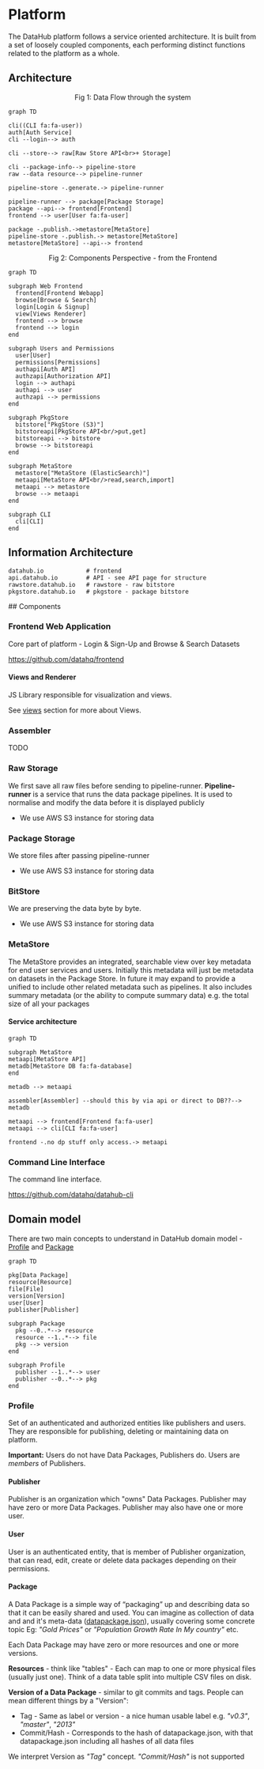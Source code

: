 # Platform

The DataHub platform follows a service oriented architecture. It is built from a set of loosely coupled components, each performing distinct functions related to the platform as a whole.

## Architecture

<p style="text-align: center;">Fig 1: Data Flow through the system</p>

```mermaid
graph TD

cli((CLI fa:fa-user))
auth[Auth Service]
cli --login--> auth

cli --store--> raw[Raw Store API<br>+ Storage]  

cli --package-info--> pipeline-store
raw --data resource--> pipeline-runner

pipeline-store -.generate.-> pipeline-runner

pipeline-runner --> package[Package Storage]
package --api--> frontend[Frontend]
frontend --> user[User fa:fa-user]

package -.publish.->metastore[MetaStore]
pipeline-store -.publish.-> metastore[MetaStore]
metastore[MetaStore] --api--> frontend
```

<p style="text-align: center;">Fig 2: Components Perspective - from the Frontend</p>

```mermaid
graph TD

subgraph Web Frontend
  frontend[Frontend Webapp]
  browse[Browse & Search]
  login[Login & Signup]
  view[Views Renderer]
  frontend --> browse
  frontend --> login
end

subgraph Users and Permissions
  user[User]
  permissions[Permissions]
  authapi[Auth API]
  authzapi[Authorization API]
  login --> authapi
  authapi --> user
  authzapi --> permissions
end

subgraph PkgStore
  bitstore["PkgStore (S3)"]
  bitstoreapi[PkgStore API<br/>put,get]
  bitstoreapi --> bitstore
  browse --> bitstoreapi
end

subgraph MetaStore
  metastore["MetaStore (ElasticSearch)"]
  metaapi[MetaStore API<br/>read,search,import]
  metaapi --> metastore
  browse --> metaapi
end

subgraph CLI
  cli[CLI]
end
```

## Information Architecture

```
datahub.io            # frontend
api.datahub.io        # API - see API page for structure
rawstore.datahub.io   # rawstore - raw bitstore
pkgstore.datahub.io   # pkgstore - package bitstore
```

## Components

### Frontend Web Application

Core part of platform - Login & Sign-Up and Browse & Search Datasets

https://github.com/datahq/frontend

#### Views and Renderer

JS Library responsible for visualization and views.

See [views][] section for more about Views.

### Assembler

TODO

### Raw Storage

We first save all raw files before sending to pipeline-runner.
**Pipeline-runner** is a service that runs the data package pipelines. It is used to normalise and modify the data before it is displayed publicly

- We use AWS S3 instance for storing data

### Package Storage

We store files after passing pipeline-runner

- We use AWS S3 instance for storing data

### BitStore

We are preserving the data byte by byte.

- We use AWS S3 instance for storing data

### MetaStore

The MetaStore provides an integrated, searchable view over key metadata for end user services and users. Initially this metadata will just be metadata on datasets in the Package Store. In future it may expand to provide a unified to include other related metadata such as pipelines. It also includes summary metadata (or the ability to compute summary data) e.g. the total size of all your packages

#### Service architecture

```mermaid
graph TD

subgraph MetaStore
metaapi[MetaStore API]
metadb[MetaStore DB fa:fa-database]
end

metadb --> metaapi

assembler[Assembler] --should this by via api or direct to DB??--> metadb

metaapi --> frontend[Frontend fa:fa-user]
metaapi --> cli[CLI fa:fa-user]

frontend -.no dp stuff only access.-> metaapi
```

### Command Line Interface

The command line interface.

https://github.com/datahq/datahub-cli

[views]: /developers/views
[web-app]: http://datahub.io/

## Domain model

There are two main concepts to understand in DataHub domain model - [Profile](#profile) and [Package](#data-package)

```mermaid
graph TD

pkg[Data Package]
resource[Resource]
file[File]
version[Version]
user[User]
publisher[Publisher]

subgraph Package
  pkg --0..*--> resource
  resource --1..*--> file
  pkg --> version
end

subgraph Profile
  publisher --1..*--> user
  publisher --0..*--> pkg
end
```

### Profile

Set of an authenticated and authorized entities like publishers and users. They are responsible for publishing, deleting or maintaining data on platform.

**Important:** Users do not have Data Packages, Publishers do. Users are *members* of Publishers.

#### Publisher

Publisher is an organization which "owns" Data Packages. Publisher may have zero or more Data Packages. Publisher may also have one or more user.

#### User

User is an authenticated entity, that is member of Publisher organization, that can read, edit, create or delete data packages depending on their permissions.

#### Package

A Data Package is a simple way of “packaging” up and describing data so that it can be easily shared and used. You can imagine as collection of data and and it's meta-data ([datapackage.json][datapackage.json]), usually covering some concrete topic Eg: *"Gold Prices"* or *"Population Growth Rate In My country"* etc.

Each Data Package may have zero or more resources and one or more versions.

**Resources** - think like "tables" - Each can map to one or more physical files (usually just one). Think of a data table split into multiple CSV files on disk.

**Version of a Data Package** - similar to git commits and tags. People can mean different things by a "Version":

* Tag - Same as label or version - a nice human usable label e.g. *"v0.3"*, *"master"*, *"2013"*
* Commit/Hash - Corresponds to the hash of datapackage.json, with that datapackage.json including all hashes of all data files

We interpret Version as *"Tag"* concept. *"Commit/Hash"* is not supported

[datapackage.json]: http://frictionlessdata.io/guides/data-package/#datapackagejson
